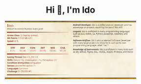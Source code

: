 <h1 align="center">Hi 👋, I'm Ido</h1>

<div align="center"><img style="width: 85%" alt="My Stat Block" src="https://github.com/Ido-Barnea/Ido-Barnea/blob/main/ido.png"/></div>
